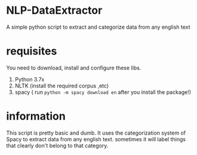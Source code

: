 # NLP-DataExtractor
A simple python script to extract and categorize data from any english text

# requisites

You need to download, install and configure these libs.
 1. Python 3.7x
 2. NLTK (install the required corpus ,etc)
 3. spacy ( run `python -m spacy download en` after you install the package!)
 
 # information
 This script is pretty basic and dumb. It uses the categorization system of Spacy to extract data from any english text.
 sometimes it will label things that clearly don't belong to that category.
 
